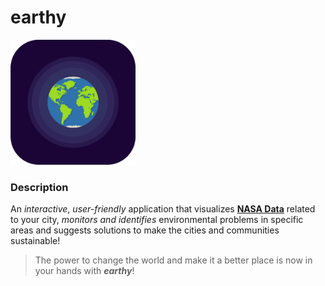# earthy

<img src="https://raw.githubusercontent.com/abeer01000001/earthy/master/assets/images/icon.png" width="200">

### Description

An *interactive*, *user-friendly* application that visualizes **[NASA Data](https://data.nasa.gov/)** related to your city, *monitors and identifies* environmental problems in specific areas and suggests solutions to make the cities and communities sustainable!  
  
> The power to change the world and make it a better place is now in your hands with ***earthy***!

 